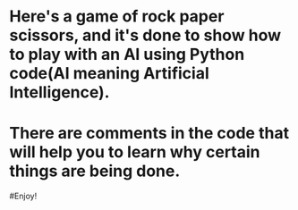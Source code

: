 # Here's a game of rock paper scissors, and it's done to show how to play with an AI using Python code(AI meaning Artificial Intelligence).
# There are comments in the code that will help you to learn why certain things are being done.
#Enjoy!
